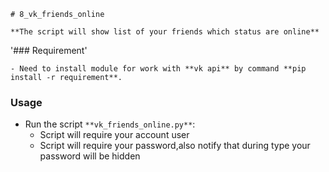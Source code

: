`# 8_vk_friends_online`


`**The script will show list of your friends which status are online**`


'### Requirement'


    - Need to install module for work with **vk api** by command **pip install -r requirement**.

### Usage


- Run the script `**vk_friends_online.py**`:
    - Script will require your account user
    - Script will require your password,also notify that during type your password will be hidden


